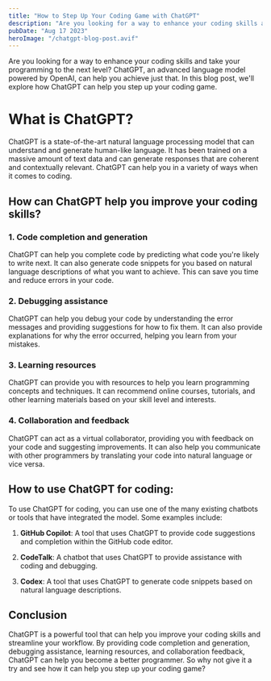 ```yaml
---
title: "How to Step Up Your Coding Game with ChatGPT"
description: "Are you looking for a way to enhance your coding skills and take your programming to the next level? ChatGPT, an advanced language model powered by OpenAI, can help you achieve just that. In this blog post, we'll explore how ChatGPT can help you step up your coding game."
pubDate: "Aug 17 2023"
heroImage: "/chatgpt-blog-post.avif"
---
```


Are you looking for a way to enhance your coding skills and take your programming to the next level? ChatGPT, an advanced language model powered by OpenAI, can help you achieve just that. In this blog post, we'll explore how ChatGPT can help you step up your coding game.

# What is ChatGPT?

ChatGPT is a state-of-the-art natural language processing model that can understand and generate human-like language. It has been trained on a massive amount of text data and can generate responses that are coherent and contextually relevant. ChatGPT can help you in a variety of ways when it comes to coding.

## How can ChatGPT help you improve your coding skills?

### 1. Code completion and generation

ChatGPT can help you complete code by predicting what code you're likely to write next. It can also generate code snippets for you based on natural language descriptions of what you want to achieve. This can save you time and reduce errors in your code.

### 2. Debugging assistance

ChatGPT can help you debug your code by understanding the error messages and providing suggestions for how to fix them. It can also provide explanations for why the error occurred, helping you learn from your mistakes.

### 3. Learning resources

ChatGPT can provide you with resources to help you learn programming concepts and techniques. It can recommend online courses, tutorials, and other learning materials based on your skill level and interests.

### 4. Collaboration and feedback

ChatGPT can act as a virtual collaborator, providing you with feedback on your code and suggesting improvements. It can also help you communicate with other programmers by translating your code into natural language or vice versa.

## How to use ChatGPT for coding:

To use ChatGPT for coding, you can use one of the many existing chatbots or tools that have integrated the model. Some examples include:

1. **GitHub Copilot**: A tool that uses ChatGPT to provide code suggestions and completion within the GitHub code editor.

2. **CodeTalk**: A chatbot that uses ChatGPT to provide assistance with coding and debugging.

3. **Codex**: A tool that uses ChatGPT to generate code snippets based on natural language descriptions.

## Conclusion

ChatGPT is a powerful tool that can help you improve your coding skills and streamline your workflow. By providing code completion and generation, debugging assistance, learning resources, and collaboration feedback, ChatGPT can help you become a better programmer. So why not give it a try and see how it can help you step up your coding game?
